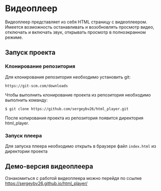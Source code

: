 # Видеоплеер

Видеоплеер представляет из себя HTML страницу с видеоплеером. Имеется возможность останавливать и возобновлять просмотр видео, отключать и включать звук, открывать просмотр в полноэкранном режиме.

## Запуск проекта
### Клонирование репозитория
Для клонирования репозитория необходимо установить git:
```shell
https://git-scm.com/downloads
```
Чтобы выполнить клонирование проекта из репозитория необходимо выполнить команду:
```shell
$ git clone https://github.com/sergeybv26/html_player.git
```
После копирования проекта из репозитория появится директория html_player.

### Запуск плеера
Для запуска плеера необходимо открыть в браузере файл `index.html` из директории проекта

## Демо-версия видеоплеера
Ознакомиться с работой видеоплеера можно перейдя по ссылке https://sergeybv26.github.io/html_player/
